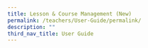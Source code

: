 ```yaml
---
title: Lesson & Course Management (New)
permalink: /teachers/User-Guide/permalink/
description: ""
third_nav_title: User Guide
---
```


